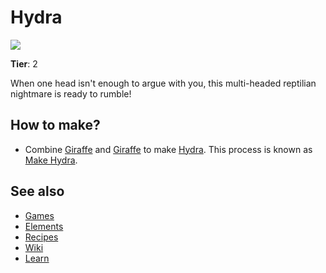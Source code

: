 # Hydra

![](/wiki/images/item.hydra.png)

**Tier**: 2

When one head isn't enough to argue with you, this multi-headed reptilian nightmare is ready to rumble!

## How to make?

* Combine [Giraffe](/wiki/elements/giraffe) and [Giraffe](/wiki/elements/giraffe) to make [Hydra](/wiki/elements/hydra). This process is known as [Make Hydra](/wiki/recipes/make-hydra).

## See also

* [Games](/wiki/games)
* [Elements](/wiki/elements)
* [Recipes](/wiki/recipes)
* [Wiki](/wiki/index)
* [Learn](/learn/index)